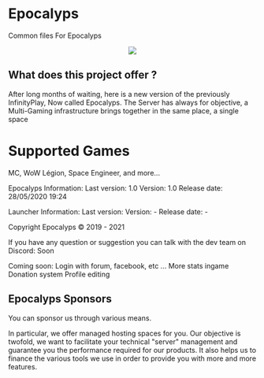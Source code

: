 # Epocalyps
Common files For Epocalyps

<p align="center">
    <img src="https://github.com/joueurgear/Epocalyps/workflows/Epocalyps/badge.svg">
</p>

## What does this project offer ?

After long months of waiting,
here is a new version of the previously InfinityPlay, Now called Epocalyps.
The Server has always for objective, a Multi-Gaming infrastructure brings together in the same place, a single space

# Supported Games
MC, WoW Légion, Space Engineer, and more...

Epocalyps Information:
Last version: 1.0
Version: 1.0
Release date: 28/05/2020 19:24

Launcher Information:
Last version:
Version: -
Release date: -

Copyright Epocalyps © 2019 - 2021

If you have any question or suggestion you can talk with the dev team on Discord:
Soon


Coming soon:
Login with forum, facebook, etc ...
More stats ingame
Donation system
Profile editing

## Epocalyps Sponsors

You can sponsor us through various means. 

In particular, we offer managed hosting spaces for you. 
Our objective is twofold, 
we want to facilitate your technical "server" management and guarantee you the performance required for our products.
It also helps us to finance the various tools we use in order to provide you with more and more features.
